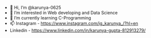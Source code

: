 - 👋 Hi, I’m @karunya-0625
- 👀 I’m interested in Web developing and Data Science
- 🌱 I’m currently learning C-Programming
- 📫 Instagram - https://www.instagram.com/ig_karunya_/?hl=en
- Linkedin - https://www.linkedin.com/in/karunya-gupta-812913279/

<!---
karunya-0625/karunya-0625 is a ✨ special ✨ repository because its `README.md` (this file) appears on your GitHub profile.
You can click the Preview link to take a look at your changes.
--->
